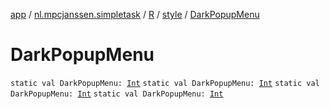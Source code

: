 [app](../../../index.md) / [nl.mpcjanssen.simpletask](../../index.md) / [R](../index.md) / [style](index.md) / [DarkPopupMenu](.)

# DarkPopupMenu

`static val DarkPopupMenu: `[`Int`](https://kotlinlang.org/api/latest/jvm/stdlib/kotlin/-int/index.html)
`static val DarkPopupMenu: `[`Int`](https://kotlinlang.org/api/latest/jvm/stdlib/kotlin/-int/index.html)
`static val DarkPopupMenu: `[`Int`](https://kotlinlang.org/api/latest/jvm/stdlib/kotlin/-int/index.html)
`static val DarkPopupMenu: `[`Int`](https://kotlinlang.org/api/latest/jvm/stdlib/kotlin/-int/index.html)